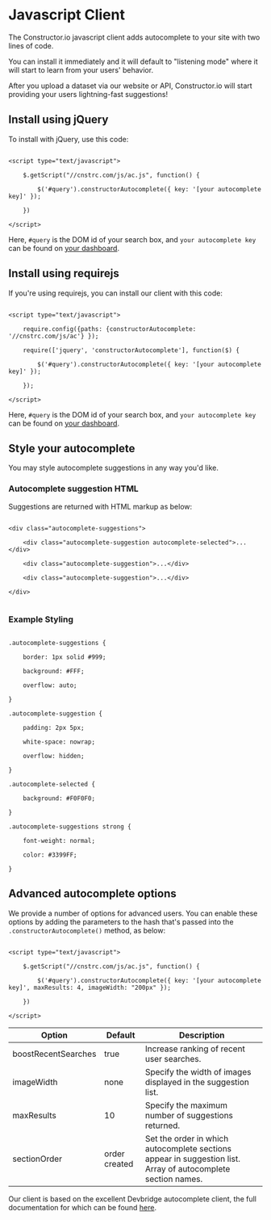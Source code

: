 # Javascript Client

The Constructor.io javascript client adds autocomplete to your site with two lines of code.

You can install it immediately and it will default to "listening mode" where it will start to learn from your users' behavior.

After you upload a dataset via our website or API, Constructor.io will start providing your users lightning-fast suggestions!

## Install using jQuery

To install with jQuery, use this code:

<code>
&lt;script type="text/javascript"><br/>
&nbsp;&nbsp;&nbsp;&nbsp;$.getScript("//cnstrc.com/js/ac.js", function() {<br/>
&nbsp;&nbsp;&nbsp;&nbsp;&nbsp;&nbsp;&nbsp;&nbsp;$('#query').constructorAutocomplete({ key: '[your autocomplete key]' });<br/>
&nbsp;&nbsp;&nbsp;&nbsp;})<br/>
&lt;/script>
</code>

Here, `#query` is the DOM id of your search box, and `your autocomplete key` can be found on [your dashboard](/dashboard).

## Install using requirejs

If you're using requirejs, you can install our client with this code:

<code>
&lt;script type="text/javascript"><br/>
&nbsp;&nbsp;&nbsp;&nbsp;require.config({paths: {constructorAutocomplete: '//cnstrc.com/js/ac'} });<br/>
&nbsp;&nbsp;&nbsp;&nbsp;require(['jquery', 'constructorAutocomplete'], function($) {<br/>
&nbsp;&nbsp;&nbsp;&nbsp;&nbsp;&nbsp;&nbsp;&nbsp;$('#query').constructorAutocomplete({ key: '[your autocomplete key]' });<br/>
&nbsp;&nbsp;&nbsp;&nbsp;});<br/>
&lt;/script>
</code>

Here, `#query` is the DOM id of your search box, and `your autocomplete key` can be found on [your dashboard](/dashboard).

## Style your autocomplete

You may style autocomplete suggestions in any way you'd like.

### Autocomplete suggestion HTML

Suggestions are returned with HTML markup as below:

<code>
&lt;div class="autocomplete-suggestions"><br/>
&nbsp;&nbsp;&nbsp;&nbsp;&lt;div class="autocomplete-suggestion autocomplete-selected">...&lt;/div><br/>
&nbsp;&nbsp;&nbsp;&nbsp;&lt;div class="autocomplete-suggestion">...&lt;/div><br/>
&nbsp;&nbsp;&nbsp;&nbsp;&lt;div class="autocomplete-suggestion">...&lt;/div><br/>
&lt;/div><br/>
</code>

### Example Styling

<code>
.autocomplete-suggestions {<br/>
&nbsp;&nbsp;&nbsp;&nbsp;border: 1px solid #999;<br/>
&nbsp;&nbsp;&nbsp;&nbsp;background: #FFF;<br/>
&nbsp;&nbsp;&nbsp;&nbsp;overflow: auto;<br/>
}<br/>
.autocomplete-suggestion {<br/>
&nbsp;&nbsp;&nbsp;&nbsp;padding: 2px 5px;<br/>
&nbsp;&nbsp;&nbsp;&nbsp;white-space: nowrap;<br/>
&nbsp;&nbsp;&nbsp;&nbsp;overflow: hidden;<br/>
}<br/>
.autocomplete-selected {<br/>
&nbsp;&nbsp;&nbsp;&nbsp;background: #F0F0F0;<br/>
}<br/>
.autocomplete-suggestions strong {<br/>
&nbsp;&nbsp;&nbsp;&nbsp;font-weight: normal;<br/>
&nbsp;&nbsp;&nbsp;&nbsp;color: #3399FF; <br/>
}
</code>

## Advanced autocomplete options

We provide a number of options for advanced users. You can enable these options by adding the parameters to the hash that's passed into the `.constructorAutocomplete()` method, as below:

<code>
&lt;script type="text/javascript"><br/>
&nbsp;&nbsp;&nbsp;&nbsp;$.getScript("//cnstrc.com/js/ac.js", function() {<br/>
&nbsp;&nbsp;&nbsp;&nbsp;&nbsp;&nbsp;&nbsp;&nbsp;$('#query').constructorAutocomplete({ key: '[your autocomplete key]', maxResults: 4, imageWidth: "200px" });<br/>
&nbsp;&nbsp;&nbsp;&nbsp;})<br/>
&lt;/script>
</code>

Option | Default | Description
------------- | --- | ----------
boostRecentSearches|true|Increase ranking of recent user searches.
imageWidth|none|Specify the width of  images displayed in the suggestion list.
maxResults|10|Specify the maximum number of suggestions returned.
sectionOrder|order created|Set the order in which autocomplete sections appear in suggestion list. Array of autocomplete section names.

Our client is based on the excellent Devbridge autocomplete client, the full documentation for which can be found <a href="https://github.com/devbridge/jQuery-Autocomplete">here</a>.


